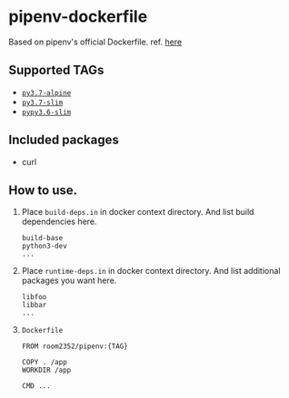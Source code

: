 # pipenv-dockerfile

Based on pipenv's official Dockerfile.
ref. [here](https://github.com/pypa/pipenv/blob/master/Dockerfile)


## Supported TAGs

* [`py3.7-alpine`](https://github.com/room2352/pipenv-dockerfile/blob/master/alpine/py3.7/Dockerfile)
* [`py3.7-slim`](https://github.com/room2352/pipenv-dockerfile/blob/master/slim/py3.7/Dockerfile)
* [`pypy3.6-slim`](https://github.com/room2352/pipenv-dockerfile/blob/master/slim/pypy3.6/Dockerfile)


## Included packages

* curl


## How to use.

1. Place `build-deps.in` in docker context directory.
And list build dependencies here.

    ```
    build-base
    python3-dev
    ...
    ```

2. Place `runtime-deps.in` in docker context directory.
And list additional packages you want here.

    ```
    libfoo
    libbar
    ...
    ```

2. `Dockerfile`

    ```
    FROM room2352/pipenv:{TAG}

    COPY . /app
    WORKDIR /app

    CMD ...
    ```

